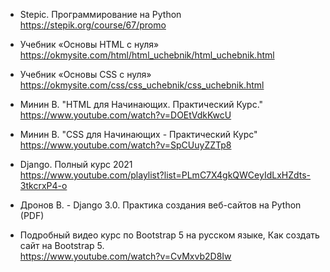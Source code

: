 - Stepic. Программирование на Python  
https://stepik.org/course/67/promo

-  Учебник «Основы HTML с нуля»  
https://okmysite.com/html/html_uchebnik/html_uchebnik.html

- Учебник «Основы CSS с нуля»  
https://okmysite.com/css/css_uchebnik/css_uchebnik.html

- Минин В. "HTML для Начинающих. Практический Курс."  
https://www.youtube.com/watch?v=DOEtVdkKwcU

- Минин В. "CSS для Начинающих - Практический Курс"  
https://www.youtube.com/watch?v=SpCUuyZZTp8

- Django. Полный курс 2021  
https://www.youtube.com/playlist?list=PLmC7X4gkQWCeyIdLxHZdts-3tkcrxP4-o

- Дронов В. - Django 3.0. Практика создания веб-сайтов на Python (PDF)

- Подробный видео курс по Bootstrap 5 на русском языке, Как создать сайт на Bootstrap 5.  
https://www.youtube.com/watch?v=CvMxvb2D8Iw
